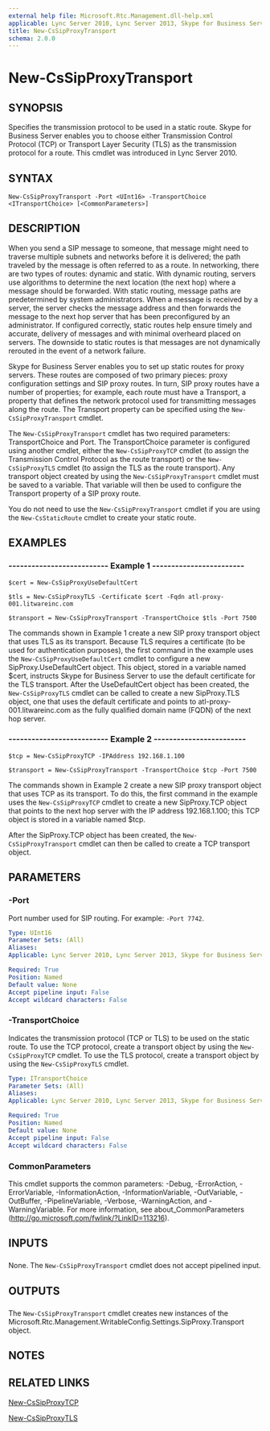 ```yaml
---
external help file: Microsoft.Rtc.Management.dll-help.xml
applicable: Lync Server 2010, Lync Server 2013, Skype for Business Server 2015, Skype for Business Server 2019
title: New-CsSipProxyTransport
schema: 2.0.0
---
```


# New-CsSipProxyTransport

## SYNOPSIS
Specifies the transmission protocol to be used in a static route.
Skype for Business Server enables you to choose either Transmission Control Protocol (TCP) or Transport Layer Security (TLS) as the transmission protocol for a route.
This cmdlet was introduced in Lync Server 2010.


## SYNTAX

```
New-CsSipProxyTransport -Port <UInt16> -TransportChoice <ITransportChoice> [<CommonParameters>]
```

## DESCRIPTION
When you send a SIP message to someone, that message might need to traverse multiple subnets and networks before it is delivered; the path traveled by the message is often referred to as a route.
In networking, there are two types of routes: dynamic and static.
With dynamic routing, servers use algorithms to determine the next location (the next hop) where a message should be forwarded.
With static routing, message paths are predetermined by system administrators.
When a message is received by a server, the server checks the message address and then forwards the message to the next hop server that has been preconfigured by an administrator.
If configured correctly, static routes help ensure timely and accurate, delivery of messages and with minimal overheard placed on servers.
The downside to static routes is that messages are not dynamically rerouted in the event of a network failure.

Skype for Business Server enables you to set up static routes for proxy servers.
These routes are composed of two primary pieces: proxy configuration settings and SIP proxy routes.
In turn, SIP proxy routes have a number of properties; for example, each route must have a Transport, a property that defines the network protocol used for transmitting messages along the route.
The Transport property can be specified using the `New-CsSipProxyTransport` cmdlet.

The `New-CsSipProxyTransport` cmdlet has two required parameters: TransportChoice and Port.
The TransportChoice parameter is configured using another cmdlet, either the `New-CsSipProxyTCP` cmdlet (to assign the Transmission Control Protocol as the route transport) or the `New-CsSipProxyTLS` cmdlet (to assign the TLS as the route transport).
Any transport object created by using the `New-CsSipProxyTransport` cmdlet must be saved to a variable.
That variable will then be used to configure the Transport property of a SIP proxy route.

You do not need to use the `New-CsSipProxyTransport` cmdlet if you are using the `New-CsStaticRoute` cmdlet to create your static route.


## EXAMPLES

### -------------------------- Example 1 ------------------------
```
$cert = New-CsSipProxyUseDefaultCert

$tls = New-CsSipProxyTLS -Certificate $cert -Fqdn atl-proxy-001.litwareinc.com

$transport = New-CsSipProxyTransport -TransportChoice $tls -Port 7500
```

The commands shown in Example 1 create a new SIP proxy transport object that uses TLS as its transport.
Because TLS requires a certificate (to be used for authentication purposes), the first command in the example uses the `New-CsSipProxyUseDefaultCert` cmdlet to configure a new SipProxy.UseDefaultCert object.
This object, stored in a variable named $cert, instructs Skype for Business Server to use the default certificate for the TLS transport.
After the UseDefaultCert object has been created, the `New-CsSipProxyTLS` cmdlet can be called to create a new SipProxy.TLS object, one that uses the default certificate and points to atl-proxy-001.litwareinc.com as the fully qualified domain name (FQDN) of the next hop server.


### -------------------------- Example 2 ------------------------
```
$tcp = New-CsSipProxyTCP -IPAddress 192.168.1.100

$transport = New-CsSipProxyTransport -TransportChoice $tcp -Port 7500
```

The commands shown in Example 2 create a new SIP proxy transport object that uses TCP as its transport.
To do this, the first command in the example uses the `New-CsSipProxyTCP` cmdlet to create a new SipProxy.TCP object that points to the next hop server with the IP address 192.168.1.100; this TCP object is stored in a variable named $tcp.

After the SipProxy.TCP object has been created, the `New-CsSipProxyTransport` cmdlet can then be called to create a TCP transport object.


## PARAMETERS

### -Port
Port number used for SIP routing.
For example: `-Port 7742`.

```yaml
Type: UInt16
Parameter Sets: (All)
Aliases: 
Applicable: Lync Server 2010, Lync Server 2013, Skype for Business Server 2015, Skype for Business Server 2019

Required: True
Position: Named
Default value: None
Accept pipeline input: False
Accept wildcard characters: False
```

### -TransportChoice
Indicates the transmission protocol (TCP or TLS) to be used on the static route.
To use the TCP protocol, create a transport object by using the `New-CsSipProxyTCP` cmdlet.
To use the TLS protocol, create a transport object by using the `New-CsSipProxyTLS` cmdlet.

```yaml
Type: ITransportChoice
Parameter Sets: (All)
Aliases: 
Applicable: Lync Server 2010, Lync Server 2013, Skype for Business Server 2015, Skype for Business Server 2019

Required: True
Position: Named
Default value: None
Accept pipeline input: False
Accept wildcard characters: False
```

### CommonParameters
This cmdlet supports the common parameters: -Debug, -ErrorAction, -ErrorVariable, -InformationAction, -InformationVariable, -OutVariable, -OutBuffer, -PipelineVariable, -Verbose, -WarningAction, and -WarningVariable. For more information, see about_CommonParameters (http://go.microsoft.com/fwlink/?LinkID=113216).

## INPUTS

###  
None.
The `New-CsSipProxyTransport` cmdlet does not accept pipelined input.

## OUTPUTS

###  
The `New-CsSipProxyTransport` cmdlet creates new instances of the Microsoft.Rtc.Management.WritableConfig.Settings.SipProxy.Transport object.

## NOTES

## RELATED LINKS

[New-CsSipProxyTCP](New-CsSipProxyTCP.md)

[New-CsSipProxyTLS](New-CsSipProxyTLS.md)

